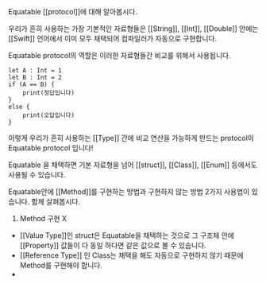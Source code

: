 Equatable [[protocol]]에 대해 알아봅시다.

우리가 흔히 사용하는 가장 기본적인 자료형들은
[[String]], [[Int]], [[Double]] 안에는 [[Swift]] 언어에서 이미 모두 채택되어 컴파일러가 자동으로 구현합니다.

Equatable protocol의 역할은 이러한 자료형들간 비교를 위해서 사용됩니다.
```
let A : Int = 1
let B : Int = 2
if (A == B) {
	print(정답입니다)
}
else {
	print(오답입니다)
}
```

이렇게 우리가 흔히 사용하는 [[Type]] 간에 비교 연산을 가능하게 만드는 protocol이 Equatable protocol 입니다!

Equatable 을 채택하면 기본 자료형을 넘어 [[struct]], [[Class]], [[Enum]] 등에서도 사용될 수 있습니다.

Equatable안에 [[Method]]를 구현하는 방법과 구현하지 않는 방법 2가지 사용법이 있습니다. 함께 살펴봅시다.

1. Method 구현 X
- [[Value Type]]인 struct은 Equatable을 채택하는 것으로 그 구조체 안에 [[Property]] 값들이 다 동일 하다면 같은 값으로 볼 수 있습니다.
- [[Reference Type]] 인 Class는 채택을 해도 자동으로 구현하지 않기 때문에 Method를 구현해야 합니다.
- 
